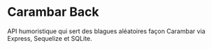 # Carambar Back

API humoristique qui sert des blagues aléatoires façon Carambar via Express, Sequelize et SQLite.
